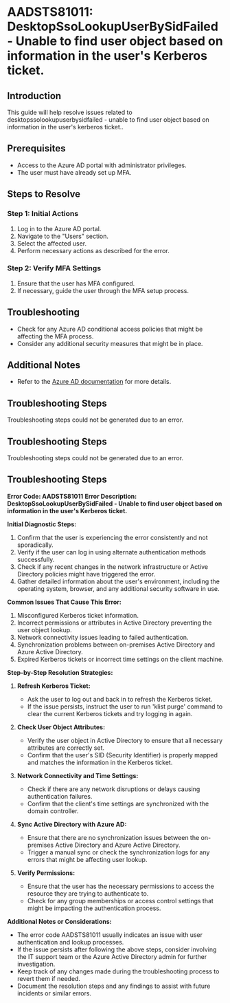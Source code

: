 # AADSTS81011: DesktopSsoLookupUserBySidFailed - Unable to find user object based on information in the user's Kerberos ticket.

## Introduction
This guide will help resolve issues related to desktopssolookupuserbysidfailed - unable to find user object based on information in the user's kerberos ticket..

## Prerequisites
- Access to the Azure AD portal with administrator privileges.
- The user must have already set up MFA.

## Steps to Resolve

### Step 1: Initial Actions
1. Log in to the Azure AD portal.
2. Navigate to the "Users" section.
3. Select the affected user.
4. Perform necessary actions as described for the error.

### Step 2: Verify MFA Settings
1. Ensure that the user has MFA configured.
2. If necessary, guide the user through the MFA setup process.

## Troubleshooting
- Check for any Azure AD conditional access policies that might be affecting the MFA process.
- Consider any additional security measures that might be in place.

## Additional Notes
- Refer to the [Azure AD documentation](https://learn.microsoft.com/en-us/azure/active-directory/) for more details.


## Troubleshooting Steps
Troubleshooting steps could not be generated due to an error.

## Troubleshooting Steps
Troubleshooting steps could not be generated due to an error.

## Troubleshooting Steps
**Error Code: AADSTS81011**
**Error Description: DesktopSsoLookupUserBySidFailed - Unable to find user object based on information in the user's Kerberos ticket.**

**Initial Diagnostic Steps:**
1. Confirm that the user is experiencing the error consistently and not sporadically.
2. Verify if the user can log in using alternate authentication methods successfully.
3. Check if any recent changes in the network infrastructure or Active Directory policies might have triggered the error.
4. Gather detailed information about the user's environment, including the operating system, browser, and any additional security software in use.

**Common Issues That Cause This Error:**
1. Misconfigured Kerberos ticket information.
2. Incorrect permissions or attributes in Active Directory preventing the user object lookup.
3. Network connectivity issues leading to failed authentication.
4. Synchronization problems between on-premises Active Directory and Azure Active Directory.
5. Expired Kerberos tickets or incorrect time settings on the client machine.

**Step-by-Step Resolution Strategies:**

1. **Refresh Kerberos Ticket:**
    - Ask the user to log out and back in to refresh the Kerberos ticket.
    - If the issue persists, instruct the user to run 'klist purge' command to clear the current Kerberos tickets and try logging in again.

2. **Check User Object Attributes:**
    - Verify the user object in Active Directory to ensure that all necessary attributes are correctly set.
    - Confirm that the user's SID (Security Identifier) is properly mapped and matches the information in the Kerberos ticket.

3. **Network Connectivity and Time Settings:**
    - Check if there are any network disruptions or delays causing authentication failures.
    - Confirm that the client's time settings are synchronized with the domain controller.

4. **Sync Active Directory with Azure AD:**
    - Ensure that there are no synchronization issues between the on-premises Active Directory and Azure Active Directory.
    - Trigger a manual sync or check the synchronization logs for any errors that might be affecting user lookup.

5. **Verify Permissions:**
    - Ensure that the user has the necessary permissions to access the resource they are trying to authenticate to.
    - Check for any group memberships or access control settings that might be impacting the authentication process.

**Additional Notes or Considerations:**
- The error code AADSTS81011 usually indicates an issue with user authentication and lookup processes.
- If the issue persists after following the above steps, consider involving the IT support team or the Azure Active Directory admin for further investigation.
- Keep track of any changes made during the troubleshooting process to revert them if needed.
- Document the resolution steps and any findings to assist with future incidents or similar errors.